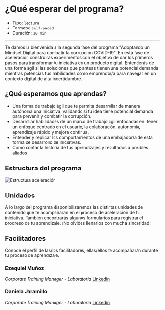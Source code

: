 # ¿Qué esperar del programa?

* Tipo: `lectura`
* Formato: `self-paced`
* Duración: `10 min`

***

Te damos la bienvenida a la segunda fase del programa "Adoptando un Mindset
Digital para combatir la corrupción COVID-19". En esta fase de aceleración
construirás experimentos con el objetivo de dar los primeros pasos para
transformar tu iniciativa en un producto digital. Entenderás de una forma ágil
si las soluciones que planteas tienen una potencial demanda mientras potencias
tus habilidades como emprendor/a para navegar en un contexto digital de alta
incertidumbre. 

## ¿Qué esperamos que aprendas?

  - Una forma de trabajo ágil que te permita desarrollar de manera autónoma una
  iniciativa, validando si tu idea tiene potencial demanda para prevenir y
  combatir la corrupción.
  - Desarrollar habilidades de un marco de trabajo ágil enfocadas en: tener un
  enfoque centrado en el usuario, la colaboración, autonomía, aprendizaje rápido
  y mejora continua.
  - Entender y replicar los comportamientos de una embajador/a de esta forma de
  desarrollo de iniciativas.
  - Cómo contar la historia de tus aprendizajes y resultados a posibles aliados

## Estructura del programa

![Estructura aceleración](https://user-images.githubusercontent.com/36275285/98774080-409e4180-23b8-11eb-83cf-231165de90cb.png)

## Unidades

A lo largo del programa disponibilizaremos las distintas unidades de contenido que te acompañaran en el proceso de aceleración de tu iniciativa. También encontrarás algunos formularios para registrar el progreso de tu aprendizaje. ¡No olvides llenarlos con mucha sinceridad!

## Facilitadores

Conoce el perfil de las/los facilitadores, ellas/ellos te acompañarán durante
tu proceso de aprendizaje.


### Ezequiel Muñoz
*Corporate Training Manager - Laboratoria*
[Linkedin](https://www.linkedin.com/in/ezequielmunozp/)

### Daniela Jaramillo
*Corporate Training Manager - Laboratoria*
[Linkedin](https://www.linkedin.com/in/daniela-jaramillo-4161167a/)
